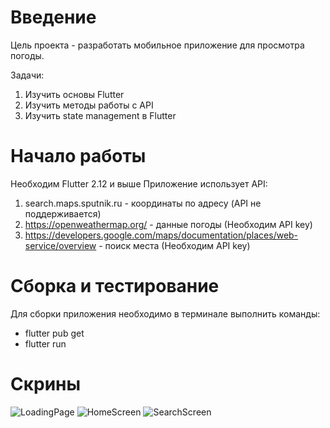 # Введение 
Цель проекта - разработать мобильное приложение для просмотра погоды.

Задачи:
1. Изучить основы Flutter
2. Изучить методы работы с API
3. Изучить state management в Flutter

# Начало работы
Необходим Flutter 2.12 и выше
Приложение использует API:
1. search.maps.sputnik.ru - координаты по адресу (API не поддерживается)
2. https://openweathermap.org/ - данные погоды (Необходим API key)
3. https://developers.google.com/maps/documentation/places/web-service/overview - поиск места (Необходим API key)

# Сборка и тестирование
Для сборки приложения необходимо в терминале выполнить команды:
- flutter pub get
- flutter run

# Скрины
![LoadingPage](https://user-images.githubusercontent.com/80877621/196799182-cb22c161-0775-41c7-b2a8-c5b5368575e2.png)
![HomeScreen](https://user-images.githubusercontent.com/80877621/196799212-c8749407-4389-45d2-bafe-586ef88d6b5e.png)
![SearchScreen](https://user-images.githubusercontent.com/80877621/196799249-95f79e79-3d2b-411b-8eb5-4cf51fd70a2a.png)

